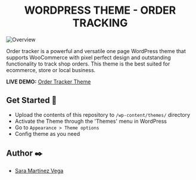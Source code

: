 <div align='center'> 
<h1> WORDPRESS THEME - ORDER TRACKING </h1>
</div>


<img src="https://res.cloudinary.com/dmsx3xete/image/upload/v1614107264/creative-app/screenshot_jvsmkm.png" alt="Overview">


Order tracker is a powerful and versatile one page WordPress theme that supports WooCommerce with pixel perfect design and outstanding functionality to track shop orders. This theme is the best suited for ecommerce, store or local business.

**LIVE DEMO:** [Order Tracker Theme](https://wordpress.server1.trinchera.dev/) 

## Get Started :rocket:


- Upload the contents of this repository to `/wp-content/themes/` directory
- Activate the Theme through the 'Themes' menu in WordPress
- Go to `Appearance > Theme options`
- Config theme as you need

## Author ✒️

- [Sara Martínez Vega](https://www.linkedin.com/in/sara-mart%C3%ADnez-vega-5a25991b9/)